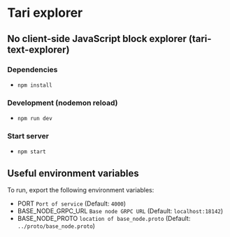 # Tari explorer

## No client-side JavaScript block explorer (tari-text-explorer)

### Dependencies

- `npm install`

### Development (nodemon reload)

- `npm run dev`

### Start server

- `npm start`

## Useful environment variables

To run, export the following environment variables:

- PORT ```Port of service``` (Default: `4000`)
- BASE_NODE_GRPC_URL ```Base node GRPC URL``` (Default: `localhost:18142`)
- BASE_NODE_PROTO ```location of base_node.proto``` (Default: `../proto/base_node.proto`)
